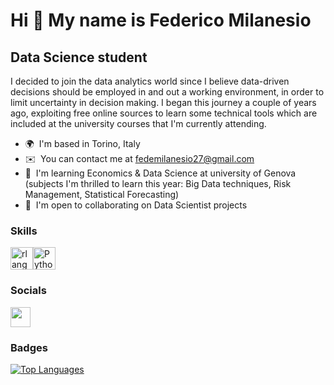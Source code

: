 Hi 👋 My name is Federico Milanesio
===================================

Data Science student
--------------------

I decided to join the data analytics world since I believe data-driven decisions should be employed in and out a working environment, in order to limit uncertainty in decision making. I began this journey a couple of years ago, exploiting free online sources to learn some technical tools which are included at the university courses that I'm currently attending.

* 🌍  I'm based in Torino, Italy
* ✉️  You can contact me at [fedemilanesio27@gmail.com](mailto:fedemilanesio27@gmail.com)
* 🧠  I'm learning Economics & Data Science at university of Genova (subjects I'm thrilled to learn this year: Big Data techniques, Risk Management, Statistical Forecasting)
* 🤝  I'm open to collaborating on Data Scientist projects

### Skills


<p align="left">
<a href="https://www.r-project.org/" target="_blank" rel="noreferrer"><img src="https://raw.githubusercontent.com/danielcranney/readme-generator/main/public/icons/skills/rlang-colored.svg" width="36" height="36" alt="rlang" /></a><a href="https://www.python.org/" target="_blank" rel="noreferrer"><img src="https://raw.githubusercontent.com/danielcranney/readme-generator/main/public/icons/skills/python-colored.svg" width="36" height="36" alt="Python" /></a>
</p>


### Socials

<p align="left"> <a href="https://www.github.com/fedemilanesio" target="_blank" rel="noreferrer"> <picture> <source media="(prefers-color-scheme: dark)" srcset="https://raw.githubusercontent.com/danielcranney/readme-generator/main/public/icons/socials/github-dark.svg" /> <source media="(prefers-color-scheme: light)" srcset="https://raw.githubusercontent.com/danielcranney/readme-generator/main/public/icons/socials/github.svg" /> <img src="https://raw.githubusercontent.com/danielcranney/readme-generator/main/public/icons/socials/github.svg" width="32" height="32" /> </picture> </a></p>

### Badges

<a href="https://github.com/fedemilanesio" align="left"><img src="https://github-readme-stats.vercel.app/api/top-langs/?username=fedemilanesio&langs_count=10&title_color=0891b2&text_color=ffffff&icon_color=0891b2&bg_color=1c1917&hide_border=true&locale=en&custom_title=Top%20%Languages" alt="Top Languages" /></a>
